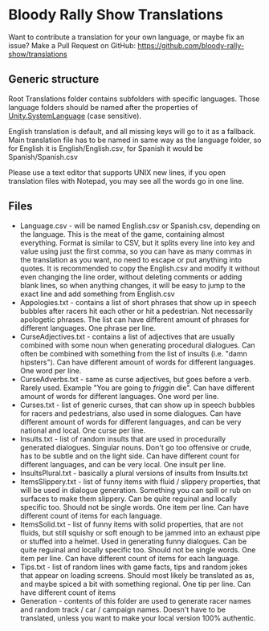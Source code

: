 # Bloody Rally Show Translations

Want to contribute a translation for your own language, or maybe fix an issue?
Make a Pull Request on GitHub: https://github.com/bloody-rally-show/translations

## Generic structure

Root Translations folder contains subfolders with specific languages. Those
language folders should be named after the properties of 
[Unity.SystemLanguage](https://docs.unity3d.com/ScriptReference/SystemLanguage.html)
(case sensitive).

English translation is default, and all missing keys will go to it as a fallback.
Main translation file has to be named in same way as the language folder, so for 
English it is English/English.csv, for Spanish it would be Spanish/Spanish.csv

Please use a text editor that supports UNIX new lines, if you open translation
files with Notepad, you may see all the words go in one line.

## Files

  * Language.csv - will be named English.csv or Spanish.csv, depending on the language.
    This is the meat of the game, containing almost everything. Format is similar to CSV,
    but it splits every line into key and value using just the first comma, so you can 
    have as many commas in the translation as you want, no need to escape or put anything into quotes.
    It is recommended to copy the English.csv and modify it without even changing the line order,
    without deleting comments or adding blank lines, so when anything changes, it will be
    easy to jump to the exact line and add something from English.csv
  * Appologies.txt - contains a list of short phrases that show up in speech bubbles after 
    racers hit each other or hit a pedestrian. Not necessarily apologetic phrases. The list 
    can have different amount of phrases for different languages. One phrase per line.
  * CurseAdjectives.txt - contains a list of adjectives that are usually combined with some noun
    when generating procedural dialogues. Can often be combined with something from the list of 
    insults (i.e. "damn hipsters"). Can have different amount of words for different languages.
    One word per line.
  * CurseAdverbs.txt - same as curse adjectives, but goes before a verb. Rarely used.
    Example "You are going to *friggin* die". Can have different amount of words for 
    different languages. One word per line.
  * Curses.txt - list of generic curses, that can show up in speech bubbles for racers
    and pedestrians, also used in some dialogues. Can have different amount of words
    for different languages, and can be very national and local. One curse per line.
  * Insults.txt - list of random insults that are used in procedurally generated dialogues. 
    Singular nouns. Don't go too offensive or crude, has to be subtle and on the light side.
    Can have different count for different languages, and can be very local. One insult per line.
  * InsultsPlural.txt - basically a plural versions of insults from Insults.txt
  * ItemsSlippery.txt - list of funny items with fluid / slippery properties, that
    will be used in dialogue generation. Something you can spill or rub on surfaces to make
    them slippery. Can be quite reguinal and locally specific too. Should not be single words.
    One item per line. Can have different count of items for each language.
  * ItemsSolid.txt - list of funny items with solid properties, that are not fluids, but still
    squishy or soft enough to be jammed into an exhaust pipe or stuffed into a helmet.
    Used in generating funny dialogues. Can be quite reguinal and locally specific too. 
    Should not be single words. One item per line. Can have different count of items for each language.
  * Tips.txt - list of random lines with game facts, tips and random jokes that appear on loading
    screens. Should most likely be translated as as, and maybe spiced a bit with something regional.
    One tip per line. Can have different count of items
  * Generation - contents of this folder are used to generate racer names and 
    random track / car / campaign names. Doesn't have to be translated, unless you want to make
    your local version 100% authentic.

